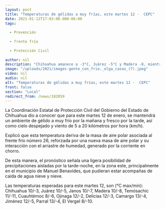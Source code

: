 ```yaml
---
layout: post
title: "Temperaturas de gélidas a muy frías, este martes 12 -  CEPC"
date: 2021-01-12T17:03:00.000-06:00
tags:
  
  - Prevención
  
  - frente frío
  
  - Protección Civil
  
author: nil
description: "Chihuahua amanece a -3°C, Juárez -5°C y Madera -8, mientras que Temósachic alcanza los -11°C"
image: "/uploads/2021/images-gente_con_frio._olga_casas_(7).jpeg"
video: nil
audio: nil
alt: "Temperaturas de gélidas a muy frías, este martes 12 -  CEPC"
front: false
section: "Local"
redirect_from: /news/182059
---
```


La Coordinación Estatal de Protección Civil del Gobierno del Estado de Chihuahua dio a conocer que para este martes 12 de enero, se mantendrá un ambiente de gélido a muy frío por la mañana y fresco por la tarde, así como cielo despejado y viento de 5 a 20 kilómetros por hora (km/h).

Explicó que esta temperatura deriva de la masa de aire polar asociada al frente frío número 26, reforzada por una nueva masa de aire polar y su interacción con el arrastre de humedad, generado por la corriente en chorro.

De esta manera, el pronóstico señala una ligera posibilidad de precipitaciones aisladas por la tarde-noche, en la zona este, principalmente en el municipio de Manuel Benavides, que pudieran estar acompañas de caída de agua nieve y nieve.

Las temperaturas esperadas para este martes 12, son (°C max/min): Chihuahua 10/-3, Juárez 10/-5, Janos 10/-7, Madera 10/-8, Temósachic 11/-11, Cuauhtémoc 8/-6, Ojinaga 12/-2, Delicias 12/-3, Camargo 13/-4, Jiménez 12/-5, Parral 13/-4, El Vergel 8/-10.